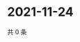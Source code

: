 # 2021-11-24

共 0 条

<!-- BEGIN WEIBO -->
<!-- 最后更新时间 Wed Nov 24 2021 17:14:21 GMT+0800 (China Standard Time) -->

<!-- END WEIBO -->
